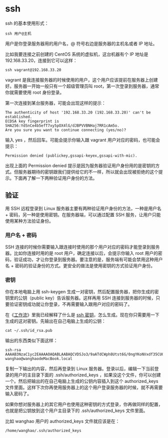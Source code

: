 # ssh

ssh 的基本使用形式：

```
ssh 用户@主机
```

用户是你登录服务器用的用户名，@ 符号右边是服务器的主机名或者 IP 地址。

比如我要连接之前创建的 CentOS 系统的虚拟机，这台机器有个 IP 地址是 192.168.33.20，连接到它可以这样：

```
ssh vagrant@192.168.33.20
```

vagrant 是我连接服务器的时候使用的用户，这个用户应该提前在服务器上创建好。服务器一开始一般只有一个超级管理员叫 root，第一次登录到服务器，通常你就需要使用 root 身份登录。

第一次连接到某台服务器，可能会出现这样的提示：

```
The authenticity of host '192.168.33.20 (192.168.33.20)' can't be established.
ECDSA key fingerprint is SHA256:YdSnCe4b5efT7xy5pOX4lG/dJBPVVBNHaj7RR1cAm5o.
Are you sure you want to continue connecting (yes/no)?
```

输入 yes ，然后回车。可能会提示你输入跟 vagrant 用户对应的密码，也可能会提示：

```
Permission denied (publickey,gssapi-keyex,gssapi-with-mic).
```

出现上面的 Permission denied 提示是因为服务器验证用户身份用的是密钥的方式。但服务器期待的密钥跟我们提供给它的不一样，所以就会出现被拒绝的这个提示。下面再了解一下两种验证用户身份的方法。

## 验证

用 SSH 远程登录到 Linux 服务器主要有两种验证用户身份的方法，一种是用户名 + 密码，另一种是使用密钥。在服务器端，可以通过配置 SSH 服务，让用户只能使用某种方法验证身份。

### 用户名 + 密码

SSH 连接的时候你需要输入跟连接时使用的那个用户对应的密码才能登录到服务器。比如你连接时用的是 root 用户，确定连接以后，会提示你输入 root 用户的密码，验证成功，才让你登录到服务器。要注意的是，服务端有可能会禁用这种用户名 + 密码的验证身份的方式。更安全的做法是使用密钥的方式验证用户身份。

### 密钥

你在本地电脑上用 ssh-keygen 生成一对密钥，然后配置服务器，把你生成的密钥里的公钥（public key）告诉服务器。这样再用 SSH 连接到服务器的时候，只要验证密钥成功就让你登录，不再需要输入跟用户对应的密码了。

在《[工作流](https://workflow.ninghao.net/)》里我已经解释了什么是 [ssh 密钥](https://workflow.ninghao.net/ssh-key.html)，怎么生成。现在你只需要用一下生成的这对密钥。先输出在自己电脑上生成的公钥：

```
cat ~/.ssh/id_rsa.pub
```

输出的东西类似下面这样：

```
ssh-rsa AAAAB3NzaC1yc2EAAAAOAQABLAABAQCVDSJo3/9aATdCWph8Utst6G/0ngYKoNVxdf35CU07wly8Doz+VnEIn1SpRQcPgr6LoXg9Cih69CGNIFXcc3dOqIyYwwCeSHFwh/wFV9NSN8XBeZkjkd1OAFIybGLxjLElKEOjKVGwfP2hYh4pZAXUpo2pdBOfPZlaGm4vI4t9EsQogrKgXPv+g90JXoVxFngYGMHUsatY0s3+nRsz6RzfAWqFyvv7+xaZ67sFRkLF2s2b0XAW7UBZyk8uRcP3jc2Fiw/iGdbt9Dp/60LESfeZC25iO7lKcfrXZD4IDp5coZhO1nx1lRNL/5SovwMb+tWNt4xwUJjG62/F+Y5drFTn wanghao@wanghaodeMacBook.local
```

复制一下输出的内容，然后再登录到 Linux 服务器。登录以后，编辑一下当前登录的用户的主目录下面的 .ssh/authorized\_keys ，如果没这个文件，你可以创建一个。然后把输出的在自己电脑上生成的公钥内容插入到这个 authorized\_keys 文件里面。这样下次你再使用服务器上的这个用户登录服务器的时候，就不再需要输入密码了。

如果你想对服务器上的其它用户也使用这种密钥的方式登录，你再做同样的配置，也就是把公钥放到这个用户主目录下的 .ssh/authorized\_keys 文件里面。

比如 wanghao 用户的 authorized\_keys 文件就应该是在：

```
/home/wanghao/.ssh/authorized_keys
```



